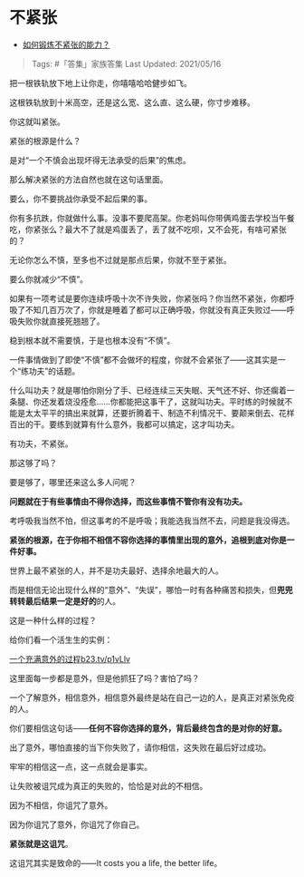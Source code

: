# 不紧张

- [如何锻炼不紧张的能力？](https://www.zhihu.com/question/318545387/answer/1642689762)

>Tags: #「答集」家族答集
>Last Updated: 2021/05/16

把一根铁轨放下地上让你走，你嘻嘻哈哈健步如飞。

这根铁轨放到十米高空，还是这么宽、这么直、这么硬，你寸步难移。

你这就叫紧张。

  

紧张的根源是什么？

是对“一个不慎会出现坏得无法承受的后果”的焦虑。

那么解决紧张的方法自然也就在这句话里面。

要么，你不要挑战你承受不起后果的事。

你有多抗跌，你就做什么事。没事不要爬高架。你老妈叫你带俩鸡蛋去学校当午餐吃，你紧张么？最大不了就是鸡蛋丢了，丢了就不吃呗，又不会死，有啥可紧张的？

无论你怎么不慎，至多也不过就是那点后果，你就不至于紧张。

  

要么你就减少“不慎”。

如果有一项考试是要你连续呼吸十次不许失败，你紧张吗？你当然不紧张，你都呼吸了不知几百万次了，你就是睡着了都可以正确呼吸，你就没有真正失败过——呼吸失败你就直接死翘翘了。

稳到根本就不需要慎，于是也根本没有“不慎”。

一件事情做到了即使“不慎”都不会做坏的程度，你就不会紧张了——这其实是一个“练功夫”的话题。

什么叫功夫？就是哪怕你刚分了手、已经连续三天失眠、天气还不好、你还瘸着一条腿、你还发着烧没痊愈……你都能把这事干了，这就叫功夫。平时练的时候就不能是太太平平的搞出来就算，还要折腾着干、制造不利情况干、要颠来倒去、花样百出的干。要练到就算有什么意外，我都可以搞定，这才叫功夫。

有功夫，不紧张。

  

那这够了吗？

要是够了，哪里还来这么多人问呢？

**问题就在于有些事情由不得你选择，而这些事情不管你有没有功夫。**

考呼吸我当然不怕，但这事考的不是呼吸；我能选我当然不去，问题是我没得选。

**紧张的根源，在于你相不相信不容你选择的事情里出现的意外，追根到底对你是一件好事。**

世界上最不紧张的人，并不是功夫最好、选择余地最大的人。

而是相信无论出现什么样的“意外”、“失误”，哪怕一时有各种痛苦和损失，但**兜兜转转最后结果一定是好的**的人。

这是一种什么样的过程？

给你们看一个活生生的实例：

[一个充满意外的过程​b23.tv/p1vLlv](https://link.zhihu.com/?target=https%3A//b23.tv/p1vLlv)

这里面每一步都是意外，但是他抓狂了吗？害怕了吗？

一个了解意外，相信意外，相信意外最终是站在自己一边的人，是真正对紧张免疫的人。

你们要相信这句话——**任何不容你选择的意外，背后最终包含的是对你的好意。**

出了意外，哪怕直接的当下你失败了，请你相信，这失败在最后好过成功。

牢牢的相信这一点，这一点就会是事实。

让失败被诅咒成为真正的失败的，恰恰是对此的不相信。

因为不相信，你诅咒了意外。

因为你诅咒了意外，你诅咒了你自己。

**紧张就是这诅咒**。

这诅咒其实是致命的——It costs you a life, the better life。